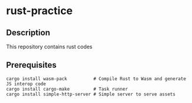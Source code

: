# rust-practice

## Description

This repository contains rust codes

## Prerequisites

```
cargo install wasm-pack          # Compile Rust to Wasm and generate JS interop code
cargo install cargo-make         # Task runner
cargo install simple-http-server # Simple server to serve assets
```
